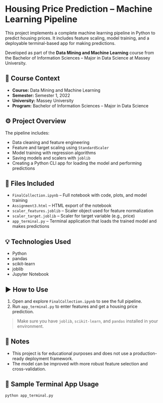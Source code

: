 # Housing Price Prediction – Machine Learning Pipeline

This project implements a complete machine learning pipeline in Python to predict housing prices. It includes feature scaling, model training, and a deployable terminal-based app for making predictions.

Developed as part of the **Data Mining and Machine Learning** course from the Bachelor of Information Sciences – Major in Data Science at Massey University.

## 📘 Course Context

- **Course:** Data Mining and Machine Learning  
- **Semester:** Semester 1, 2022  
- **University:** Massey University  
- **Program:** Bachelor of Information Sciences – Major in Data Science

## ⚙️ Project Overview

The pipeline includes:

- Data cleaning and feature engineering
- Feature and target scaling using `StandardScaler`
- Model training with regression algorithms
- Saving models and scalers with `joblib`
- Creating a Python CLI app for loading the model and performing predictions

## 🧪 Files Included

- `FinalCollection.ipynb` – Full notebook with code, plots, and model training
- `Assignment3.html` – HTML export of the notebook
- `scaler_features.joblib` – Scaler object used for feature normalization
- `scaler_target.joblib` – Scaler for target variable (e.g., price)
- `app_terminal.py` – Terminal application that loads the trained model and makes predictions

## 💡 Technologies Used

- Python
- pandas
- scikit-learn
- joblib
- Jupyter Notebook

## ▶️ How to Use

1. Open and explore `FinalCollection.ipynb` to see the full pipeline.
2. Run `app_terminal.py` to enter features and get a housing price prediction.

> Make sure you have `joblib`, `scikit-learn`, and `pandas` installed in your environment.

## 📌 Notes

- This project is for educational purposes and does not use a production-ready deployment framework.
- The model can be improved with more robust feature selection and cross-validation.

## 🏁 Sample Terminal App Usage

```bash
python app_terminal.py
